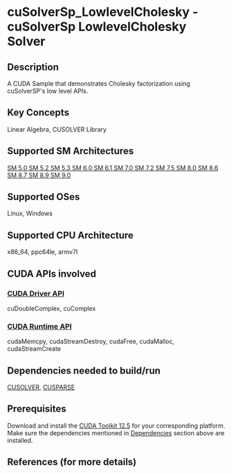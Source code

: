 # cuSolverSp_LowlevelCholesky - cuSolverSp LowlevelCholesky Solver

## Description

A CUDA Sample that demonstrates Cholesky factorization using cuSolverSP's low level APIs.

## Key Concepts

Linear Algebra, CUSOLVER Library

## Supported SM Architectures

[SM 5.0 ](https://developer.nvidia.com/cuda-gpus)  [SM 5.2 ](https://developer.nvidia.com/cuda-gpus)  [SM 5.3 ](https://developer.nvidia.com/cuda-gpus)  [SM 6.0 ](https://developer.nvidia.com/cuda-gpus)  [SM 6.1 ](https://developer.nvidia.com/cuda-gpus)  [SM 7.0 ](https://developer.nvidia.com/cuda-gpus)  [SM 7.2 ](https://developer.nvidia.com/cuda-gpus)  [SM 7.5 ](https://developer.nvidia.com/cuda-gpus)  [SM 8.0 ](https://developer.nvidia.com/cuda-gpus)  [SM 8.6 ](https://developer.nvidia.com/cuda-gpus)  [SM 8.7 ](https://developer.nvidia.com/cuda-gpus)  [SM 8.9 ](https://developer.nvidia.com/cuda-gpus)  [SM 9.0 ](https://developer.nvidia.com/cuda-gpus)

## Supported OSes

Linux, Windows

## Supported CPU Architecture

x86_64, ppc64le, armv7l

## CUDA APIs involved

### [CUDA Driver API](http://docs.nvidia.com/cuda/cuda-driver-api/index.html)
cuDoubleComplex, cuComplex

### [CUDA Runtime API](http://docs.nvidia.com/cuda/cuda-runtime-api/index.html)
cudaMemcpy, cudaStreamDestroy, cudaFree, cudaMalloc, cudaStreamCreate

## Dependencies needed to build/run
[CUSOLVER](../../../README.md#cusolver), [CUSPARSE](../../../README.md#cusparse)

## Prerequisites

Download and install the [CUDA Toolkit 12.5](https://developer.nvidia.com/cuda-downloads) for your corresponding platform.
Make sure the dependencies mentioned in [Dependencies]() section above are installed.

## References (for more details)

